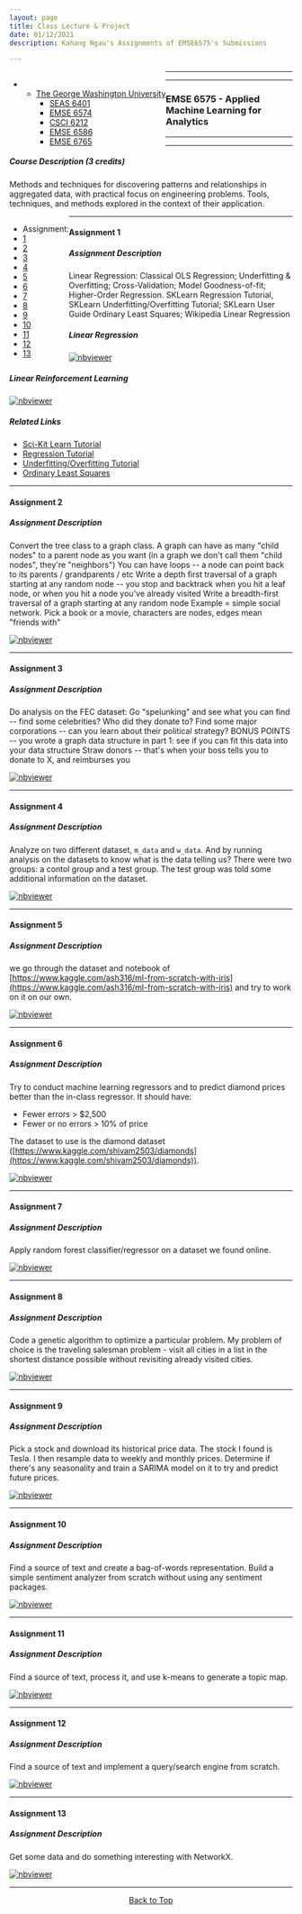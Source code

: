 ```yaml
---
layout: page
title: Class Lecture & Project
date: 01/12/2021
description: Kahang Ngau's Assignments of EMSE6575's Submissions

---
```


<a name="top"></a>
<div class="navbar">
    <div class="navbar-inner">
        <ul class="nav" style="float:left">
            <li>
                <ul class="dropdown">
                    <li><a href="#GWU">The George Washington University</a>
                        <ul class="dropdown-content">
                            <li><a href="{{ BASE_PATH }}/pages/SEAS6401.html">SEAS 6401</a></li>
                            <li><a href="{{ BASE_PATH }}/pages/EMSE6574.html">EMSE 6574</a></li>
                            <li><a href="{{ BASE_PATH }}/pages/CSCI6212.html">CSCI 6212</a></li>
                            <li><a href="{{ BASE_PATH }}/pages/EMSE6586.html">EMSE 6586</a></li>
                            <li><a href="{{ BASE_PATH }}/pages/EMSE6765.html">EMSE 6765</a></li>
                        </ul>
                    </li>
                </ul>
            </li>
        </ul>
    </div>
</div>

---
---

### <a name="emse6574"></a> EMSE 6575 - Applied Machine Learning for Analytics
---
---
##### Course Description (3 credits)
Methods and techniques for discovering patterns and relationships in aggregated data, with practical focus on engineering problems. 
Tools, techniques, and methods explored in the context of their application.


<div class="navbar">
    <div class="navbar-inner">
        <ul class="nav" style="float:left">
            <li><a>Assignment:</a></li>
            <li><a href="#emse6574-assignment1">1</a></li>
            <li><a href="#emse6574-assignment2">2</a></li>
            <li><a href="#emse6574-assignment3">3</a></li>
            <li><a href="#emse6574-assignment4">4</a></li>
            <li><a href="#emse6574-assignment5">5</a></li>
            <li><a href="#emse6574-assignment6">6</a></li>
            <li><a href="#emse6574-assignment7">7</a></li>
            <li><a href="#emse6574-assignment8">8</a></li>
            <li><a href="#emse6574-assignment9">9</a></li>
            <li><a href="#emse6574-assignment10">10</a></li>
            <li><a href="#emse6574-assignment11">11</a></li>
            <li><a href="#emse6574-assignment12">12</a></li>
            <li><a href="#emse6574-assignment13">13</a></li>
        </ul>
    </div>
</div>

---

####  <a name="emse6574-assignment1"></a>Assignment 1
##### Assignment Description 
Linear Regression: Classical OLS Regression; Underfitting & Overfitting; Cross-Validation; Model Goodness-of-fit; Higher-Order Regression. SKLearn Regression Tutorial, SKLearn Underfitting/Overfitting Tutorial; SKLearn User Guide Ordinary Least Squares; Wikipedia Linear Regression

##### Linear Regression 
[![nbviewer](https://raw.githubusercontent.com/jupyter/design/master/logos/Badges/nbviewer_badge.svg)](https://nbviewer.jupyter.org/github/ngau9567/ngau9567.github.io/blob/master/assets/EMSE6575/LinearRegression.ipynb)

##### Linear Reinforcement Learning 
[![nbviewer](https://raw.githubusercontent.com/jupyter/design/master/logos/Badges/nbviewer_badge.svg)](https://nbviewer.jupyter.org/github/ngau9567/ngau9567.github.io/blob/master/assets/EMSE6575/Reinforcement_Learning.ipynb)

##### Related Links
* <a href="https://scikit-learn.org/stable/tutorial/basic/tutorial.html">Sci-Kit Learn Tutorial</a>
* <a href="https://scikit-learn.org/stable/auto_examples/linear_model/plot_ols.html#example-linear-model-plot-ols-py">Regression Tutorial</a>
* <a href="https://scikit-learn.org/stable/auto_examples/model_selection/plot_underfitting_overfitting.html#example-model-selection-plot-underfitting-overfitting-py">Underfitting/Overfitting Tutorial</a>
* <a href="https://scikit-learn.org/stable/modules/linear_model.html#ordinary-least-squares">Ordinary Least Squares</a>

---

####  <a name="emse6574-assignment2"></a>Assignment 2
##### Assignment Description 
Convert the tree class to a graph class.
A graph can have as many "child nodes" to a parent node as you want (in a graph we don't call them "child nodes", they're "neighbors")
You can have loops -- a node can point back to its parents / grandparents / etc
Write a depth first traversal of a graph starting at any random node -- you stop and backtrack when you hit a leaf node, or when you hit a node you've already visited
Write a breadth-first traversal of a graph starting at any random node
Example = simple social network. Pick a book or a movie, characters are nodes, edges mean "friends with"

[![nbviewer](https://raw.githubusercontent.com/jupyter/design/master/logos/Badges/nbviewer_badge.svg)](https://nbviewer.jupyter.org/github/ngau9567/ngau9567.github.io/blob/master/assets/EMSE6574/Week2_Assignment.ipynb)

---

####  <a name="emse6574-assignment3"></a>Assignment 3
##### Assignment Description 
Do analysis on the FEC dataset: 
Go "spelunking" and see what you can find -- find some celebrities? Who did they donate to?
Find some major corporations -- can you learn about their political strategy?
BONUS POINTS -- you wrote a graph data structure in part 1: see if you can fit this data into your data structure
Straw donors -- that's when your boss tells you to donate to X, and reimburses you

[![nbviewer](https://raw.githubusercontent.com/jupyter/design/master/logos/Badges/nbviewer_badge.svg)](https://nbviewer.jupyter.org/github/ngau9567/ngau9567.github.io/blob/master/assets/EMSE6574/Week3_Assignment.ipynb)

---

####  <a name="emse6574-assignment4"></a>Assignment 4
##### Assignment Description 
Analyze on two different dataset, `m_data` and `w_data`. And by running analysis on the datasets to know what is the data telling us? There were two groups: a contol group and a test group. The test group was told some additional information on the dataset. 

[![nbviewer](https://raw.githubusercontent.com/jupyter/design/master/logos/Badges/nbviewer_badge.svg)](https://nbviewer.jupyter.org/github/ngau9567/ngau9567.github.io/blob/master/assets/EMSE6574/Week5_Assignment.ipynb)

---

####  <a name="emse6574-assignment5"></a>Assignment 5
##### Assignment Description 
we go through the dataset and notebook of [https://www.kaggle.com/ash316/ml-from-scratch-with-iris](https://www.kaggle.com/ash316/ml-from-scratch-with-iris) and try to work on it on our own.

[![nbviewer](https://raw.githubusercontent.com/jupyter/design/master/logos/Badges/nbviewer_badge.svg)](https://nbviewer.jupyter.org/github/ngau9567/ngau9567.github.io/blob/master/assets/EMSE6574/Week4_Assignment.ipynb)

---

####  <a name="emse6574-assignment6"></a>Assignment 6
##### Assignment Description 
Try to conduct machine learning regressors and to predict diamond prices better than the in-class regressor. It should have:
* Fewer errors > $2,500
* Fewer or no errors > 10% of price

The dataset to use is the diamond dataset ([https://www.kaggle.com/shivam2503/diamonds](https://www.kaggle.com/shivam2503/diamonds)).

[![nbviewer](https://raw.githubusercontent.com/jupyter/design/master/logos/Badges/nbviewer_badge.svg)](https://nbviewer.jupyter.org/github/ngau9567/ngau9567.github.io/blob/master/assets/EMSE6574/Week6_Assignment.ipynb)

---

####  <a name="emse6574-assignment7"></a>Assignment 7
##### Assignment Description 
Apply random forest classifier/regressor on a dataset we found online.

[![nbviewer](https://raw.githubusercontent.com/jupyter/design/master/logos/Badges/nbviewer_badge.svg)](https://nbviewer.jupyter.org/github/ngau9567/ngau9567.github.io/blob/master/assets/EMSE6574/Week7_Assignment.ipynb)

---

####  <a name="emse6574-assignment8"></a>Assignment 8
##### Assignment Description 
Code a genetic algorithm to optimize a particular problem. My problem of choice is the traveling salesman problem - visit all cities in a list in the shortest distance possible without revisiting already visited cities.

[![nbviewer](https://raw.githubusercontent.com/jupyter/design/master/logos/Badges/nbviewer_badge.svg)](https://nbviewer.jupyter.org/github/ngau9567/ngau9567.github.io/blob/master/assets/EMSE6574/Week8_GeneticAlgorithm.ipynb)

---

####  <a name="emse6574-assignment9"></a>Assignment 9
##### Assignment Description 
Pick a stock and download its historical price data. The stock I found is Tesla. I then resample data to weekly and monthly prices. Determine if there's any seasonality and train a SARIMA model on it to try and predict future prices.

[![nbviewer](https://raw.githubusercontent.com/jupyter/design/master/logos/Badges/nbviewer_badge.svg)](https://nbviewer.jupyter.org/github/ngau9567/ngau9567.github.io/blob/master/assets/EMSE6574/Week9_Assignment.ipynb)

---

####  <a name="emse6574-assignment10"></a>Assignment 10
##### Assignment Description 
Find a source of text and create a bag-of-words representation. Build a simple sentiment analyzer from scratch without using any sentiment packages.

[![nbviewer](https://raw.githubusercontent.com/jupyter/design/master/logos/Badges/nbviewer_badge.svg)](https://nbviewer.jupyter.org/github/ngau9567/ngau9567.github.io/blob/master/assets/EMSE6574/Week10_Assignment.ipynb)

---

####  <a name="emse6574-assignment11"></a>Assignment 11
##### Assignment Description 
Find a source of text, process it, and use k-means to generate a topic map.

[![nbviewer](https://raw.githubusercontent.com/jupyter/design/master/logos/Badges/nbviewer_badge.svg)](https://nbviewer.jupyter.org/github/ngau9567/ngau9567.github.io/blob/master/assets/EMSE6574/Week11_Assignment.ipynb)

---

####  <a name="emse6574-assignment12"></a>Assignment 12
##### Assignment Description 
Find a source of text and implement a query/search engine from scratch.

[![nbviewer](https://raw.githubusercontent.com/jupyter/design/master/logos/Badges/nbviewer_badge.svg)](https://nbviewer.jupyter.org/github/ngau9567/ngau9567.github.io/blob/master/assets/EMSE6574/Week12_Assignment.ipynb)

---

####  <a name="emse6574-assignment13"></a>Assignment 13
##### Assignment Description 
Get some data and do something interesting with NetworkX.

[![nbviewer](https://raw.githubusercontent.com/jupyter/design/master/logos/Badges/nbviewer_badge.svg)](https://nbviewer.jupyter.org/github/ngau9567/ngau9567.github.io/blob/master/assets/EMSE6574/Week13_Assignment.ipynb)

---

<center><a href="#top">Back to Top</a></center>
